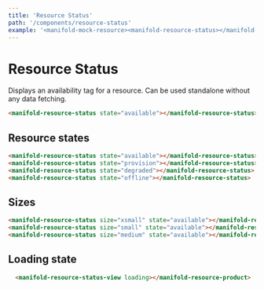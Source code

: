 ```yaml
---
title: 'Resource Status'
path: '/components/resource-status'
example: '<manifold-mock-resource><manifold-resource-status></manifold-resource-status></manifold-mock-resource>'
---
```


# Resource Status

Displays an availability tag for a resource. Can be used standalone without any data fetching.

```html
<manifold-resource-status state="available"></manifold-resource-status>
```

## Resource states

```html
<manifold-resource-status state="available"></manifold-resource-status>
<manifold-resource-status state="provision"></manifold-resource-status>
<manifold-resource-status state="degraded"></manifold-resource-status>
<manifold-resource-status state="offline"></manifold-resource-status>
```

## Sizes

```html
<manifold-resource-status size="xsmall" state="available"></manifold-resource-status>
<manifold-resource-status size="small" state="available"></manifold-resource-status>
<manifold-resource-status size="medium" state="available"></manifold-resource-status>
```

## Loading state

```html
  <manifold-resource-status-view loading></manifold-resource-product>
```
